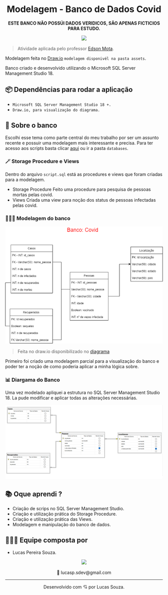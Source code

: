 <h1 align="center">Modelagem - Banco de Dados Covid</h1>

<p align="center">
<strong>ESTE BANCO NÃO POSSÚI DADOS VERIDICOS, SÃO APENAS FICTICIOS PARA ESTUDO.</strong>
</p>

<p align="center">
  <img src="https://c.tenor.com/UOlZB9S6Yh8AAAAd/civid19-coronavirus.gif" width="500">
</p>

> Atividade aplicada pelo professor [Edson Mota](https://www.linkedin.com/in/edsonmottac/).

Modelagem feita no [Draw.io](https://app.diagrams.net/) `modelagem disponivél na pasta assets`.

Banco criado e desenvolvido utilizando o Microsoft SQL Server Management Studio 18.

## 📦 Dependências para rodar a aplicação

- `Microsoft SQL Server Management Studio 18 +.`
- `Draw.io, para visualização do diagrama.`

## 📜 Sobre o banco

Escolhi esse tema como parte central do meu trabalho por ser um assunto recente e possuir uma modelagem mais interessante e precisa. Para ter acesso aos scripts basta clicar [aqui](/databases/) ou ir a pasta `databases`.

### 🪄 Storage Procedure e Views

Dentro do arquivo `script.sql` está as procedures e views que foram criadas para a modelagem.

- Storage Procedure
  Feito uma procedure para pesquisa de pessoas mortas pelas covid.
- Views
  Criada uma view para noção dos status de pessoas infectadas pelas covid.

### 👨🏾‍🔬 Modelagem do banco

![banco](/assets/img/modelagemBancoDeDadosCovid.png)

>Feita no draw.io disponibilizado no [diagrama](assets/model/modelagemBancoDeDadosCovid.drawio)

Primeiro foi criado uma modelagem parcial para a visualização do banco e poder ter a noção de como poderia aplicar a minha lógica sobre.

### 📊 Diargama do Banco

Uma vez modelado apliquei a estrutura no SQL Server Management Studio 18.
La pude modificar e aplicar todas as alterações necessárias.

![diagrama](/assets/img/diagramaBancoDeDadosCovid.png)

## 📚 Oque aprendi ?

- Criação de scrips no SQL Server Management Studio.
- Criação e utilização prática do Storage Procedure.
- Criação e utilização prática das Views.
- Modelagem e manipulação do banco de dados.

## 👨🏾‍🦱 Equipe composta por

- Lucas Pereira Souza.

<div align="center">
  <a href="https://www.linkedin.com/in/lucas-souza-dev/">
  <img height="25px" src="https://img.shields.io/badge/LinkedIn-0077B5?style=for-the-badge&logo=linkedin&logoColor=white" />
</a>
  <p>
  📩 lucasp.sdev@gmail.com
  </p>
</div>

---

<p align="center">
Desenvolvido com 💘 por Lucas Souza.
</p>
